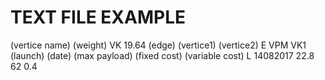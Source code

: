 # TEXT FILE EXAMPLE
(vertice name)     (weight)
     VK             19.64
(edge)  (vertice1)  (vertice2)
   E       VPM         VK1
(launch)    (date)    (max payload)   (fixed cost)  (variable cost)
   L       14082017       22.8             62 	          0.4
